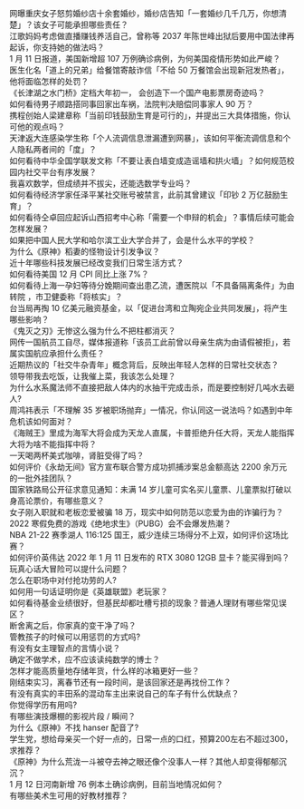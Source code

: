 网曝重庆女子怒剪婚纱店十余套婚纱，婚纱店告知「一套婚纱几千几万，你想清楚」？该女子可能承担哪些责任？  
江歌妈妈考虑做直播赚钱养活自己，曾称等 2037 年陈世峰出狱后要用中国法律再起诉，你支持她的做法吗？  
1 月 11 日报道，美国新增超 107 万例确诊病例，为何美国疫情形势如此严峻？  
医生化名「道上的兄弟」给餐馆寄敲诈信「不给 50 万餐馆会出现新冠发热者」，他将面临怎样的处罚？  
《长津湖之水门桥》定档大年初一， 会创造下一个国产电影票房奇迹吗？  
如何看待男子顺路搭同事回家出车祸，法院判决赔偿同事家人 90 万？  
携程创始人梁建章称「当前印钱鼓励生育是可行的」，并提出三大具体措施，你认可他的观点吗？  
天津返大连感染学生称「个人流调信息泄漏遭到网暴」，该如何平衡流调信息和个人隐私两者间的「度」？  
如何看待中华全国学联发文称「不要让表白墙变成造谣墙和拱火墙」？如何规范校园内社交平台有序发展？  
我喜欢数学，但成绩并不拔尖，还能选数学专业吗？  
如何看待经济学家任泽平某社交账号被禁言，此前其曾建议「印钞 2 万亿鼓励生育」？  
如何看待仝卓回应起诉山西招考中心称「需要一个申辩的机会」？事情后续可能会怎样发展？  
如果把中国人民大学和哈尔滨工业大学合并了，会是什么水平的学校？  
为什么《原神》稻妻的怪物设计引发争议？  
近十年哪些科技发展已经改变我们日常生活方式？  
如何看待美国 12 月 CPI 同比上涨 7%？  
如何看待上海一孕妇等待分娩期间查出患乙流，遭医院以「不具备隔离条件」为由转院 ，市卫健委称「将核实」？  
台当局再掏 10 亿美元融资基金，以「促进台湾和立陶宛企业共同发展」，将产生哪些影响？  
《鬼灭之刃》无惨这么强为什么不把柱都消灭？  
网传一国航员工自尽，媒体报道称「该员工此前曾以母亲生病为由请假被拒」，若属实国航应承担什么责任？  
近期热议的「社交牛杂青年」概念背后，反映出年轻人怎样的日常社交状态？  
领导带我去吃饭，让我催上菜，我该怎么处理？  
为什么水系魔法师不直接把敌人体内的水抽干完成击杀，而是要控制好几吨水去砸人?  
周鸿祎表示「不理解 35 岁被职场抛弃」一情况，你认同这一说法吗？如遇到中年危机该如何面对？  
《海贼王》里成为海军大将会成为天龙人直属，卡普拒绝升任大将，天龙人能指挥大将为啥不能指挥中将？  
一天喝两杯美式咖啡，肾脏受得了吗？  
如何评价《永劫无间》官方宣布联合警方成功抓捕涉案总金额高达 2200 余万元的一批外挂团队？  
国家铁路局公开征求意见通知：未满 14 岁儿童可实名买儿童票、儿童票拟打破以身高论票价，有哪些意义？  
女子刚入职就和老板恋爱被骗 18 万，现实中如何防范以恋爱为由的诈骗行为？  
2022 寒假免费的游戏《绝地求生》（PUBG）会不会爆发热潮？  
NBA 21-22 赛季湖人 116:125 国王，威少连续三场得分不上双，如何评价这场比赛？  
如何评价英伟达 2022 年 1 月 11 日发布的 RTX 3080 12GB 显卡？能买得到吗？  
玩真心话大冒险可以提什么问题？  
怎么在职场中对付抢功劳的人?  
如何用一句话证明你是《英雄联盟》老玩家？  
如何看待基金业绩很好，但基民却都吐槽亏损的现象？普通人理财有哪些常见误区？  
断舍离之后，你家真的变干净了吗？  
管教孩子的时候可以用惩罚的方式吗?  
有没有女主理智点的言情小说？  
确定不做学术，应不应该读纯数学的博士？  
怎样才能高质量地存储年货，什么样的冰箱更好一些？  
刚结束实习，离春节还有一段时间，是该回家还是再找份工作？  
有没有真实的丰田系的混动车主出来说自己的车子有什么优缺点？  
你觉得学历有用吗?  
有哪些演技爆棚的影视片段 / 瞬间？  
为什么《原神》不找 hanser 配音了?  
学生党，想给母亲买一个好一点的，日常一点的口红，预算200左右不超过300，求推荐？  
《原神》为什么荒泷一斗被夺去神之眼还像个没事人一样？其他人却变得郁郁沉沉？  
1 月 12 日河南新增 76 例本土确诊病例，目前当地情况如何？  
有哪些美术生可用的好教材推荐？  

